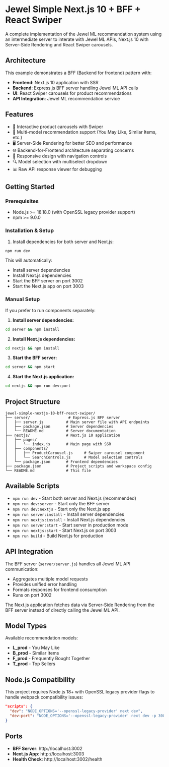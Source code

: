 # Jewel Simple Next.js 10 + BFF + React Swiper

A complete implementation of the Jewel ML recommendation system using an intermediate server to interate with Jewel ML APIs, Next.js 10 with Server-Side Rendering and React Swiper carousels.

## Architecture

This example demonstrates a BFF (Backend for frontend) pattern with:
- **Frontend**: Next.js 10 application with SSR
- **Backend**: Express.js BFF server handling Jewel ML API calls
- **UI**: React Swiper carousels for product recommendations
- **API Integration**: Jewel ML recommendation service

## Features

- 🎠 Interactive product carousels with Swiper
- 🔄 Multi-model recommendation support (You May Like, Similar Items, etc.)
- 🖥️ Server-Side Rendering for better SEO and performance  
- 🌐 Backend-for-Frontend architecture separating concerns
- 📱 Responsive design with navigation controls
- 🔍 Model selection with multiselect dropdown
- 📊 Raw API response viewer for debugging

## Getting Started

### Prerequisites
- Node.js >= 18.18.0 (with OpenSSL legacy provider support)
- npm >= 9.0.0

### Installation & Setup

1. Install dependencies for both server and Next.js:
```bash
npm run dev
```

This will automatically:
- Install server dependencies
- Install Next.js dependencies  
- Start the BFF server on port 3002
- Start the Next.js app on port 3003

### Manual Setup

If you prefer to run components separately:

1. **Install server dependencies:**
```bash
cd server && npm install
```

2. **Install Next.js dependencies:**
```bash
cd nextjs && npm install  
```

3. **Start the BFF server:**
```bash
cd server && npm start
```

4. **Start the Next.js application:**
```bash
cd nextjs && npm run dev:port
```

## Project Structure

```
jewel-simple-nextjs-10-bff-react-swiper/
├── server/                 # Express.js BFF server
│   ├── server.js          # Main server file with API endpoints
│   ├── package.json       # Server dependencies
│   └── README.md          # Server documentation
├── nextjs/                # Next.js 10 application  
│   ├── pages/
│   │   └── index.js       # Main page with SSR
│   ├── components/
│   │   ├── ProductCarousel.js     # Swiper carousel component
│   │   └── SearchControls.js      # Model selection controls
│   └── package.json       # Frontend dependencies
├── package.json           # Project scripts and workspace config
└── README.md              # This file
```

## Available Scripts

- `npm run dev` - Start both server and Next.js (recommended)
- `npm run dev:server` - Start only the BFF server
- `npm run dev:nextjs` - Start only the Next.js app
- `npm run server:install` - Install server dependencies
- `npm run nextjs:install` - Install Next.js dependencies
- `npm run server:start` - Start server in production mode
- `npm run nextjs:start` - Start Next.js on port 3003
- `npm run build` - Build Next.js for production

## API Integration

The BFF server (`server/server.js`) handles all Jewel ML API communication:
- Aggregates multiple model requests
- Provides unified error handling
- Formats responses for frontend consumption
- Runs on port 3002

The Next.js application fetches data via Server-Side Rendering from the BFF server instead of directly calling the Jewel ML API.

## Model Types

Available recommendation models:
- **L_prod** - You May Like
- **B_prod** - Similar Items  
- **F_prod** - Frequently Bought Together
- **T_prod** - Top Sellers

## Node.js Compatibility

This project requires Node.js 18+ with OpenSSL legacy provider flags to handle webpack compatibility issues:

```json
"scripts": {
  "dev": "NODE_OPTIONS='--openssl-legacy-provider' next dev",
  "dev:port": "NODE_OPTIONS='--openssl-legacy-provider' next dev -p 3003"
}
```

## Ports

- **BFF Server**: http://localhost:3002
- **Next.js App**: http://localhost:3003  
- **Health Check**: http://localhost:3002/health